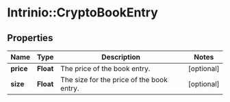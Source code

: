 # Intrinio::CryptoBookEntry

## Properties
Name | Type | Description | Notes
------------ | ------------- | ------------- | -------------
**price** | **Float** | The price of the book entry. | [optional] 
**size** | **Float** | The size for the price of the book entry. | [optional] 


